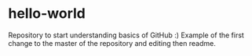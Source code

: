 # hello-world
Repository to start understanding basics of GitHub :)
Example of the first change to the master of the repository and editing then readme.
